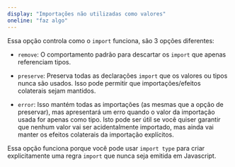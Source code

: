```yaml
---
display: "Importações não utilizadas como valores"
oneline: "faz algo"
---
```


Essa opção controla como o `import` funciona, são 3 opções diferentes:

- `remove`: O comportamento padrão para descartar os `import` que apenas referenciam tipos.

- `preserve`: Preserva todas as declarações `import` que os valores ou tipos nunca são usados. Isso pode permitir que importações/efeitos colaterais sejam mantidos.

- `error`: Isso mantém todas as importações (as mesmas que a opção de preservar), mas apresentará um erro quando o valor da importação usada for apenas como tipo. Isto pode ser útil se você quiser garantir que nenhum valor vai ser acidentalmente importado, mas ainda vai manter os efeitos colaterais da importação explícitos.

Essa opção funciona porque você pode usar `import type` para criar explicitamente uma regra `import` que nunca seja emitida em Javascript.

